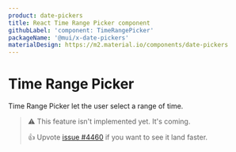 ```yaml
---
product: date-pickers
title: React Time Range Picker component
githubLabel: 'component: TimeRangePicker'
packageName: '@mui/x-date-pickers'
materialDesign: https://m2.material.io/components/date-pickers
---
```


# Time Range Picker [<span class="plan-pro"></span>](/x/introduction/licensing/#pro-plan)

<p class="description">Time Range Picker let the user select a range of time.</p>

> ⚠️ This feature isn't implemented yet. It's coming.
>
> 👍 Upvote [issue #4460](https://github.com/mui/mui-x/issues/4460) if you want to see it land faster.
